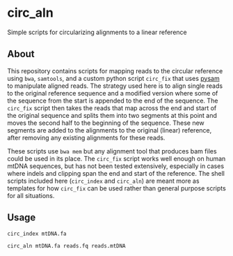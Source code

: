 # circ_aln
Simple scripts for circularizing alignments to a linear reference

## About
This repository contains scripts for mapping reads to the circular reference
using `bwa`, `samtools`, and a custom python script `circ_fix` that uses
[pysam](https://github.com/pysam-developers/pysam) to manipulate aligned reads.
The strategy used here is to align single reads to the original reference
sequence and a modified version where some of the sequence from the start is
appended to the end of the sequence. The `circ_fix` script then takes the
reads that map across the end and start of the original sequence and splits
them into two segments at this point and moves the second half to the beginning
of the sequence. These new segments are added to the alignments to the original
(linear) reference, after removing any existing alignments for these reads.

These scripts use `bwa mem` but any alignment tool that produces bam files
could be used in its place. The `circ_fix` script works well enough on human
mtDNA sequences, but has not been tested extensively, especially in cases
where indels and clipping span the end and start of the reference. The shell
scripts included here (`circ_index` and `circ_aln`) are meant more as templates
for how `circ_fix` can be used rather than general purpose scripts for all
situations.


## Usage

```
circ_index mtDNA.fa

circ_aln mtDNA.fa reads.fq reads.mtDNA
```

